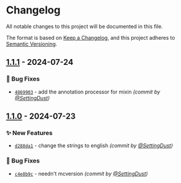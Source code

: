 # Changelog
All notable changes to this project will be documented in this file.

The format is based on [Keep a Changelog](https://keepachangelog.com/en/1.0.0/),
and this project adheres to [Semantic Versioning](https://semver.org/spec/v2.0.0.html).

## [1.1.1] - 2024-07-24
### :bug: Bug Fixes
- [`4869903`](https://github.com/SettingDust/DustyDataSync/commit/4869903acd57b8d50977e9e674894a1e121383ca) - add the annotation processor for mixin *(commit by [@SettingDust](https://github.com/SettingDust))*


## [1.1.0] - 2024-07-23
### :sparkles: New Features
- [`d288da1`](https://github.com/SettingDust/DustyDataSync/commit/d288da12c50940a8e3de26654cb6f2bb5f84bd2a) - change the strings to english *(commit by [@SettingDust](https://github.com/SettingDust))*

### :bug: Bug Fixes
- [`c4e8b9c`](https://github.com/SettingDust/DustyDataSync/commit/c4e8b9cfca69e99737903b47733e58f881558fe6) - needn't mcversion *(commit by [@SettingDust](https://github.com/SettingDust))*

[1.1.0]: https://github.com/SettingDust/DustyDataSync/compare/1.0.0...1.1.0
[1.1.1]: https://github.com/SettingDust/DustyDataSync/compare/1.1.0...1.1.1
